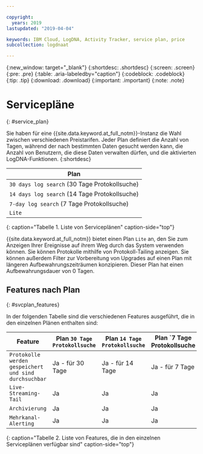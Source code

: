 ```yaml
---

copyright:
  years: 2019
lastupdated: "2019-04-04"

keywords: IBM Cloud, LogDNA, Activity Tracker, service plan, price
subcollection: logdnaat

---
```


{:new_window: target="_blank"}
{:shortdesc: .shortdesc}
{:screen: .screen}
{:pre: .pre}
{:table: .aria-labeledby="caption"}
{:codeblock: .codeblock}
{:tip: .tip}
{:download: .download}
{:important: .important}
{:note: .note}

# Servicepläne
{: #service_plan}

Sie haben für eine {{site.data.keyword.at_full_notm}}-Instanz die Wahl zwischen verschiedenen Preistarifen. Jeder Plan definiert die Anzahl von Tagen, während der nach bestimmten Daten gesucht werden kann, die Anzahl von Benutzern, die diese Daten verwalten dürfen, und die aktivierten LogDNA-Funktionen.
{:shortdesc}


| Plan                     | 
|--------------------------|
| `30 days log search` (30 Tage Protokollsuche)  |
| `14 days log search` (14 Tage Protokollsuche)  |
| `7-day log search` (7 Tage Protokollsuche)   |
| `Lite`                  |
{: caption="Tabelle 1. Liste von Serviceplänen" caption-side="top"} 

{{site.data.keyword.at_full_notm}} bietet einen Plan `Lite` an, den Sie zum Anzeigen Ihrer Ereignisse auf ihrem Weg durch das System verwenden können. Sie können Protokolle mithilfe von Protokoll-Tailing anzeigen. Sie können außerdem Filter zur Vorbereitung von Upgrades auf einen Plan mit längeren Aufbewahrungszeiträumen konzipieren. Dieser Plan hat einen Aufbewahrungsdauer von 0 Tagen. 


## Features nach Plan
{: #svcplan_features}

In der folgenden Tabelle sind die verschiedenen Features ausgeführt, die in den einzelnen Plänen enthalten sind: 

| Feature                          | Plan `30 Tage Protokollsuche` | Plan `14 Tage Protokollsuche`   | Plan `7 Tage Protokollsuche     | `Plan 'Lite' | 
|----------------------------------|-------------------------|-------------------------------|-----------------------------|--------------|
| `Protokolle werden gespeichert und sind durchsuchbar` | Ja - für 30 Tage       | Ja - für 14 Tage       | Ja - für 7 Tage       | Nein           |
| `Live-Streaming-Tail`            | Ja                     | Ja                     | Ja                     | Ja                     |
| `Archivierung`                      | Ja                     | Ja                     | Ja                     | Nein           |
| `Mehrkanal-Alerting`         | Ja                     | Ja                     | Ja                     | Nein           | 
{: caption="Tabelle 2. Liste von Features, die in den einzelnen Serviceplänen verfügbar sind" caption-side="top"} 


